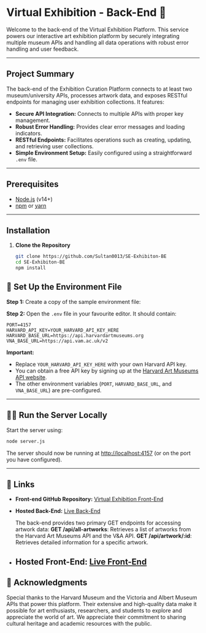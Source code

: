 # Virtual Exhibition - Back-End 🚀

Welcome to the back-end of the Virtual Exhibition Platform. This service powers our interactive art exhibition platform by securely integrating multiple museum APIs and handling all data operations with robust error handling and user feedback.

---

## Project Summary

The back-end of the Exhibition Curation Platform connects to at least two museum/university APIs, processes artwork data, and exposes RESTful endpoints for managing user exhibition collections. It features:

- **Secure API Integration:** Connects to multiple APIs with proper key management.
- **Robust Error Handling:** Provides clear error messages and loading indicators.
- **RESTful Endpoints:** Facilitates operations such as creating, updating, and retrieving user collections.
- **Simple Environment Setup:** Easily configured using a straightforward `.env` file.

---

## Prerequisites

- [Node.js](https://nodejs.org/) (v14+)
- [npm](https://www.npmjs.com/) or [yarn](https://yarnpkg.com/)

---

## Installation

1. **Clone the Repository**
   ```bash
   git clone https://github.com/Sultan0013/SE-Exhibiton-BE
   cd SE-Exhibiton-BE
   npm install
   ```

## 🔧 Set Up the Environment File

**Step 1:** Create a copy of the sample environment file:

**Step 2:** Open the `.env` file in your favourite editor. It should contain:

```env
PORT=4157
HARVARD_API_KEY=YOUR_HARVARD_API_KEY_HERE
HARVARD_BASE_URL=https://api.harvardartmuseums.org
VNA_BASE_URL=https://api.vam.ac.uk/v2
```

**Important:**

- Replace `YOUR_HARVARD_API_KEY_HERE` with your own Harvard API key.
- You can obtain a free API key by signing up at the [Harvard Art Museums API website](https://docs.google.com/forms/d/e/1FAIpQLSfkmEBqH76HLMMiCC-GPPnhcvHC9aJS86E32dOd0Z8MpY2rvQ/viewform).
- The other environment variables (`PORT`, `HARVARD_BASE_URL`, and `VNA_BASE_URL`) are pre-configured.

---

## 🏃‍♂️ Run the Server Locally

Start the server using:

```bash
node server.js
```

The server should now be running at [http://localhost:4157](http://localhost:4157) (or on the port you have configured).

---

## 🔗 Links

- **Front-end GitHub Repository:** [Virtual Exhibition Front-End](https://github.com/Sultan0013/Virtual-Exhibiton)
- **Hosted Back-End:** [Live Back-End](https://se-exhibiton-be-dawn-grass-6783.fly.dev/)

  The back-end provides two primary GET endpoints for accessing artwork data:
  **GET /api/all-artworks**: Retrieves a list of artworks from the Harvard Art Museums API and the V&A API.
  **GET /api/artwork/:id**: Retrieves detailed information for a specific artwork.

- ## **Hosted Front-End:** [Live Front-End](https://mueseumexhibition.netlify.app/)

## 🎨 Acknowledgments

Special thanks to the Harvard Museum and the Victoria and Albert Museum APIs that power this platform. Their extensive and high-quality data make it possible for art enthusiasts, researchers, and students to explore and appreciate the world of art. We appreciate their commitment to sharing cultural heritage and academic resources with the public.
